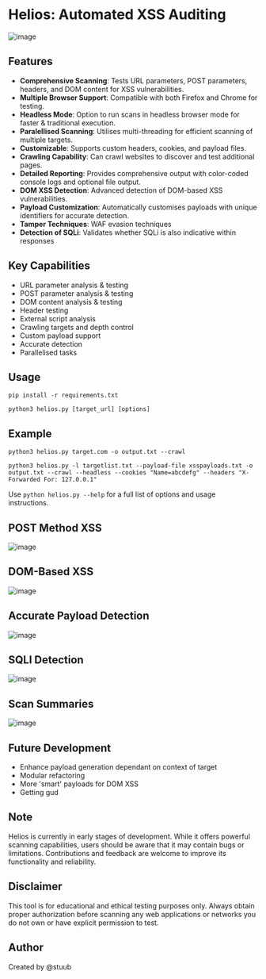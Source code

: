 # Helios: Automated XSS Auditing

![image](https://github.com/user-attachments/assets/35347b21-1419-4d75-9edd-ca2efadfcca3)



## Features

- **Comprehensive Scanning**: Tests URL parameters, POST parameters, headers, and DOM content for XSS vulnerabilities.
- **Multiple Browser Support**: Compatible with both Firefox and Chrome for testing.
- **Headless Mode**: Option to run scans in headless browser mode for faster & traditional execution.
- **Paralellised Scanning**: Utilises multi-threading for efficient scanning of multiple targets.
- **Customizable**: Supports custom headers, cookies, and payload files.
- **Crawling Capability**: Can crawl websites to discover and test additional pages.
- **Detailed Reporting**: Provides comprehensive output with color-coded console logs and optional file output.
- **DOM XSS Detection**: Advanced detection of DOM-based XSS vulnerabilities.
- **Payload Customization**: Automatically customises payloads with unique identifiers for accurate detection.
- **Tamper Techniques**: WAF evasion techniques
- **Detection of SQLi**: Validates whether SQLi is also indicative within responses


## Key Capabilities

- URL parameter analysis & testing
- POST parameter analysis & testing
- DOM content analysis & testing
- Header testing
- External script analysis
- Crawling targets and depth control
- Custom payload support
- Accurate detection
- Parallelised tasks


## Usage

```
pip install -r requirements.txt
```

```
python3 helios.py [target_url] [options] 
```

## Example

```
python3 helios.py target.com -o output.txt --crawl
```

```
python3 helios.py -l targetlist.txt --payload-file xsspayloads.txt -o output.txt --crawl --headless --cookies "Name=abcdefg" --headers "X-Forwarded For: 127.0.0.1"
```

Use `python helios.py --help` for a full list of options and usage instructions.


## POST Method XSS

![image](https://github.com/user-attachments/assets/29b60c24-f832-43b6-b023-18981b462f38)

## DOM-Based XSS

![image](https://github.com/user-attachments/assets/f49efbf6-3a3c-483e-b7b5-dce426a63b41)

## Accurate Payload Detection

![image](https://github.com/user-attachments/assets/96f7d2bf-cdf9-46cd-8b72-c0fa6fcebcc6)

## SQLI Detection

![image](https://github.com/user-attachments/assets/cca33815-5e24-45bc-aea4-9a1cf6eae9d3)

## Scan Summaries

![image](https://github.com/user-attachments/assets/19ff0dde-08a9-4662-a487-9b0cfca7be4f)


## Future Development

- Enhance payload generation dependant on context of target
- Modular refactoring
- More 'smart' payloads for DOM XSS
- Getting gud


## Note

Helios is currently in early stages of development. While it offers powerful scanning capabilities, users should be aware that it may contain bugs or limitations. Contributions and feedback are welcome to improve its functionality and reliability.

## Disclaimer

This tool is for educational and ethical testing purposes only. Always obtain proper authorization before scanning any web applications or networks you do not own or have explicit permission to test.

## Author

Created by @stuub

